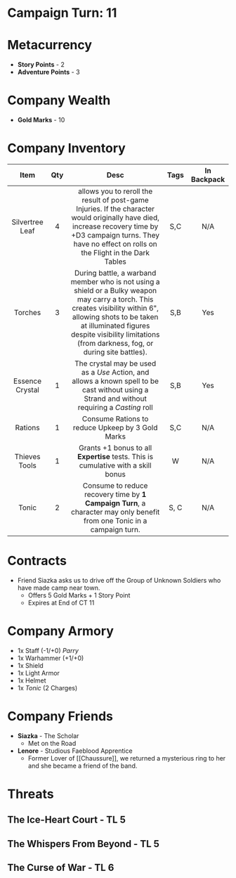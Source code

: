 # Campaign Turn: 11
# Metacurrency
- **Story Points** - 2
- **Adventure Points** - 3
# Company Wealth
- **Gold Marks** - 10
# Company Inventory

|      Item       | Qty |                                                                                                                               Desc                                                                                                                               | Tags | In Backpack |
|:---------------:|:---:|:----------------------------------------------------------------------------------------------------------------------------------------------------------------------------------------------------------------------------------------------------------------:|:----:|:-----------:|
| Silvertree Leaf |  4  |                         allows you to reroll the result of post-game Injuries. If the character would originally have died, increase recovery time by +D3 campaign turns.  They have no effect on rolls on the Flight in the Dark Tables                         | S,C  |     N/A     |
|     Torches     |  3  | During battle, a warband member who is not using a shield or a Bulky weapon may carry a torch. This creates visibility within 6", allowing shots to be taken at illuminated figures despite visibility limitations (from darkness, fog, or during site battles). | S,B  |     Yes     |
| Essence Crystal |  1  |                                                           The crystal may be used as a *Use* Action, and allows a known spell to be cast without using a Strand and without requiring a *Casting* roll                                                           | S,B  |     Yes     |
|     Rations     |  1  |                                                                                                         Consume Rations to reduce Upkeep by 3 Gold Marks                                                                                                         | S,C  |     N/A     |
|  Thieves Tools  |  1  |                                                                                        Grants +1 bonus to all **Expertise** tests. This is cumulative with a skill bonus                                                                                         |  W   |     N/A     |
|      Tonic      |  2  |                                                                     Consume to reduce recovery time by **1 Campaign Turn**, a character may only benefit from one Tonic in a campaign turn.                                                                      | S, C |     N/A     |

# Contracts
- Friend Siazka asks us to drive off the Group of Unknown Soldiers who have made camp near town. 
	- Offers 5 Gold Marks + 1 Story Point
	- Expires at End of CT 11
# Company Armory
- 1x Staff (-1/+0) *Parry*
- 1x Warhammer (+1/+0)
- 1x Shield
- 1x Light Armor
- 1x Helmet
- 1x *Tonic* (2 Charges)

# Company Friends
- **Siazka** - The Scholar
	- Met on the Road
- **Lenore** - Studious Faeblood Apprentice
	- Former Lover of [[Chaussure]], we returned a mysterious ring to her and she became a friend of the band.
# Threats
## The Ice-Heart Court - TL 5
## The Whispers From Beyond - TL 5
## The Curse of War - TL 6
